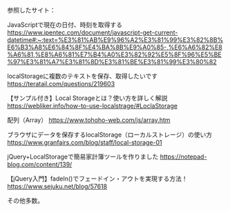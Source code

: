 



参照したサイト：

JavaScriptで現在の日付、時刻を取得する
https://www.ipentec.com/document/javascript-get-current-datetime#:~:text=%E3%81%AB%E9%96%A2%E3%81%99%E3%82%8B%E6%B3%A8%E6%84%8F%E4%BA%8B%E9%A0%85-,%E6%A6%82%E8%A6%81,%E8%A6%81%E7%B4%A0%E3%82%92%E5%8F%96%E5%BE%97%E3%81%A7%E3%81%8D%E3%81%BE%E3%81%99%E3%80%82

localStorageに複数のテキストを保存、取得したいです
https://teratail.com/questions/219603

【サンプル付き】Local Storageとは？使い方を詳しく解説
https://webliker.info/how-to-use-localstrage/#LoclaStorage

配列（Array）
https://www.tohoho-web.com/js/array.htm

ブラウザにデータを保存するlocalStorage（ローカルストレージ）の使い方
https://www.granfairs.com/blog/staff/local-storage-01

jQuery+LocalStorageで簡易家計簿ツールを作りました
https://notepad-blog.com/content/139/

【jQuery入門】fadeIn()でフェードイン・アウトを実現する方法！
https://www.sejuku.net/blog/57618

その他多数。



